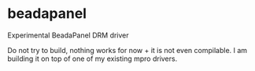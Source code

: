 # beadapanel
Experimental BeadaPanel DRM driver

Do not try to build, nothing works for now + it is not even compilable. I am building it
on top of one of my existing mpro drivers.
